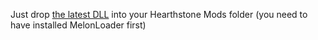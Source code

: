 Just drop [the latest DLL](https://github.com/sebastientromp/hs-melon-auto-squelch/releases/latest/download/AutoSquelch.dll) into your Hearthstone Mods folder (you need to have installed MelonLoader first)
